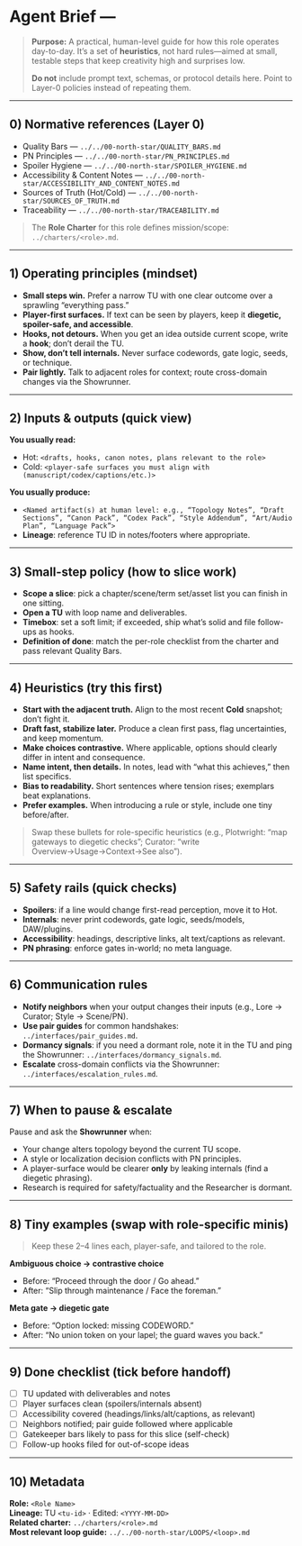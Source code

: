 # Agent Brief — <Canon Role Name>

> **Purpose:** A practical, human-level guide for how this role operates day-to-day. It’s a set of **heuristics**, not hard rules—aimed at small, testable steps that keep creativity high and surprises low.
>
> **Do not** include prompt text, schemas, or protocol details here. Point to Layer-0 policies instead of repeating them.

---

## 0) Normative references (Layer 0)

- Quality Bars — `../../00-north-star/QUALITY_BARS.md`  
- PN Principles — `../../00-north-star/PN_PRINCIPLES.md`  
- Spoiler Hygiene — `../../00-north-star/SPOILER_HYGIENE.md`  
- Accessibility & Content Notes — `../../00-north-star/ACCESSIBILITY_AND_CONTENT_NOTES.md`  
- Sources of Truth (Hot/Cold) — `../../00-north-star/SOURCES_OF_TRUTH.md`  
- Traceability — `../../00-north-star/TRACEABILITY.md`

> The **Role Charter** for this role defines mission/scope: `../charters/<role>.md`.

---

## 1) Operating principles (mindset)

- **Small steps win.** Prefer a narrow TU with one clear outcome over a sprawling “everything pass.”  
- **Player-first surfaces.** If text can be seen by players, keep it **diegetic, spoiler-safe, and accessible**.  
- **Hooks, not detours.** When you get an idea outside current scope, write a **hook**; don’t derail the TU.  
- **Show, don’t tell internals.** Never surface codewords, gate logic, seeds, or technique.  
- **Pair lightly.** Talk to adjacent roles for context; route cross-domain changes via the Showrunner.

---

## 2) Inputs & outputs (quick view)

**You usually read:**  

- Hot: `<drafts, hooks, canon notes, plans relevant to the role>`  
- Cold: `<player-safe surfaces you must align with (manuscript/codex/captions/etc.)>`

**You usually produce:**  

- `<Named artifact(s) at human level: e.g., “Topology Notes”, “Draft Sections”, “Canon Pack”, “Codex Pack”, “Style Addendum”, “Art/Audio Plan”, “Language Pack”>`  
- **Lineage**: reference TU ID in notes/footers where appropriate.

---

## 3) Small-step policy (how to slice work)

- **Scope a slice**: pick a chapter/scene/term set/asset list you can finish in one sitting.  
- **Open a TU** with loop name and deliverables.  
- **Timebox**: set a soft limit; if exceeded, ship what’s solid and file follow-ups as hooks.  
- **Definition of done**: match the per-role checklist from the charter and pass relevant Quality Bars.

---

## 4) Heuristics (try this first)

- **Start with the adjacent truth.** Align to the most recent **Cold** snapshot; don’t fight it.  
- **Draft fast, stabilize later.** Produce a clean first pass, flag uncertainties, and keep momentum.  
- **Make choices contrastive.** Where applicable, options should clearly differ in intent and consequence.  
- **Name intent, then details.** In notes, lead with “what this achieves,” then list specifics.  
- **Bias to readability.** Short sentences where tension rises; exemplars beat explanations.  
- **Prefer examples.** When introducing a rule or style, include one tiny before/after.

> Swap these bullets for role-specific heuristics (e.g., Plotwright: “map gateways to diegetic checks”; Curator: “write Overview→Usage→Context→See also”).

---

## 5) Safety rails (quick checks)

- **Spoilers**: if a line would change first-read perception, move it to Hot.  
- **Internals**: never print codewords, gate logic, seeds/models, DAW/plugins.  
- **Accessibility**: headings, descriptive links, alt text/captions as relevant.  
- **PN phrasing**: enforce gates in-world; no meta language.

---

## 6) Communication rules

- **Notify neighbors** when your output changes their inputs (e.g., Lore → Curator; Style → Scene/PN).  
- **Use pair guides** for common handshakes: `../interfaces/pair_guides.md`.  
- **Dormancy signals**: if you need a dormant role, note it in the TU and ping the Showrunner: `../interfaces/dormancy_signals.md`.  
- **Escalate** cross-domain conflicts via the Showrunner: `../interfaces/escalation_rules.md`.

---

## 7) When to pause & escalate

Pause and ask the **Showrunner** when:  

- Your change alters topology beyond the current TU scope.  
- A style or localization decision conflicts with PN principles.  
- A player-surface would be clearer **only** by leaking internals (find a diegetic phrasing).  
- Research is required for safety/factuality and the Researcher is dormant.

---

## 8) Tiny examples (swap with role-specific minis)

> Keep these 2–4 lines each, player-safe, and tailored to the role.

**Ambiguous choice → contrastive choice**  

- Before: “Proceed through the door / Go ahead.”  
- After: “Slip through maintenance / Face the foreman.”

**Meta gate → diegetic gate**  

- Before: “Option locked: missing CODEWORD.”  
- After: “No union token on your lapel; the guard waves you back.”

---

## 9) Done checklist (tick before handoff)

- [ ] TU updated with deliverables and notes  
- [ ] Player surfaces clean (spoilers/internals absent)  
- [ ] Accessibility covered (headings/links/alt/captions, as relevant)  
- [ ] Neighbors notified; pair guide followed where applicable  
- [ ] Gatekeeper bars likely to pass for this slice (self-check)  
- [ ] Follow-up hooks filed for out-of-scope ideas

---

## 10) Metadata

**Role:** `<Role Name>`  
**Lineage:** TU `<tu-id>` · Edited: `<YYYY-MM-DD>`  
**Related charter:** `../charters/<role>.md`  
**Most relevant loop guide:** `../../00-north-star/LOOPS/<loop>.md`
